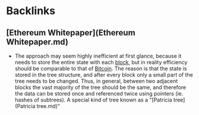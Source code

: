 
# Backlinks
## [Ethereum Whitepaper](Ethereum Whitepaper.md)
- The approach may seem highly inefficient at first glance, because it needs to store the entire state with each [block](block.md), but in reality efficiency should be comparable to that of [Bitcoin](Bitcoin.md). The reason is that the state is stored in the tree structure, and after every block only a small part of the tree needs to be changed. Thus, in general, between two adjacent blocks the vast majority of the tree should be the same, and therefore the data can be stored once and referenced twice using pointers (ie. hashes of subtrees). A special kind of tree known as a "[Patricia tree](Patricia tree.md)"

